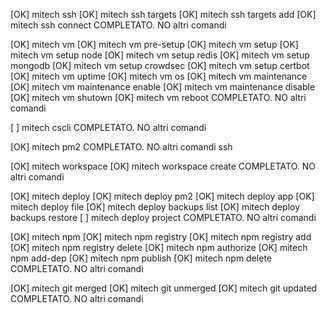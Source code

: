 [OK] mitech ssh
[OK] mitech ssh targets
[OK] mitech ssh targets add
[OK] mitech ssh connect
COMPLETATO. NO altri comandi

[OK] mitech vm
[OK] mitech vm pre-setup 
[OK] mitech vm setup
[OK] mitech vm setup node
[OK] mitech vm setup redis
[OK] mitech vm setup mongodb
[OK] mitech vm setup crowdsec
[OK] mitech vm setup certbot
[OK] mitech vm uptime
[OK] mitech vm os
[OK] mitech vm maintenance
[OK] mitech vm maintenance enable
[OK] mitech vm maintenance disable
[OK] mitech vm shutown
[OK] mitech vm reboot
COMPLETATO. NO altri comandi

[  ] mitech cscli
COMPLETATO. NO altri comandi

[OK] mitech pm2
COMPLETATO. NO altri comandi ssh

[OK] mitech workspace
[OK] mitech workspace create
COMPLETATO. NO altri comandi

[OK] mitech deploy
[OK] mitech deploy pm2
[OK] mitech deploy app
[OK] mitech deploy file
[OK] mitech deploy backups list
[OK] mitech deploy backups restore
[  ] mitech deploy project
COMPLETATO. NO altri comandi

[OK] mitech npm
[OK] mitech npm registry
[OK] mitech npm registry add
[OK] mitech npm registry delete
[OK] mitech npm authorize
[OK] mitech npm add-dep
[OK] mitech npm publish
[OK] mitech npm delete
COMPLETATO. NO altri comandi

[OK] mitech git merged
[OK] mitech git unmerged
[OK] mitech git updated
COMPLETATO. NO altri comandi